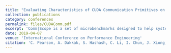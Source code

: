 ```yaml
---
title: "Evaluating Characteristics of CUDA Communication Primitives on High-Bandwidth Interconnect."
collection: publications
category: conferences
permalink: files/CUDAComm.pdf
excerpt: 'Comm|Scope is a set of microbenchmarks designed to help system and application developers analyze and optimize memory transfer behavior across various data placement and exchange scenarios in heterogeneous systems. It evaluates CUDA data transfer primitives on architectures like POWER and x86 with interconnects such as PCIe and NVLink, providing insights into system design and application optimization.'
date: 2019-04-07
venue: 'International Conference on Performance Engineering'
citation: 'C. Pearson, A. Dakkak, S. Hashash, C. Li, I. Chun, J. Xiong, (2019). &quot;Evaluating Characteristics of CUDA Communication Primitives on High-Bandwidth Interconnect.&quot; <i>GEvaluating Characteristics of CUDA Communication Primitives on High-Bandwidth Interconnect.</i>.'
---
```

